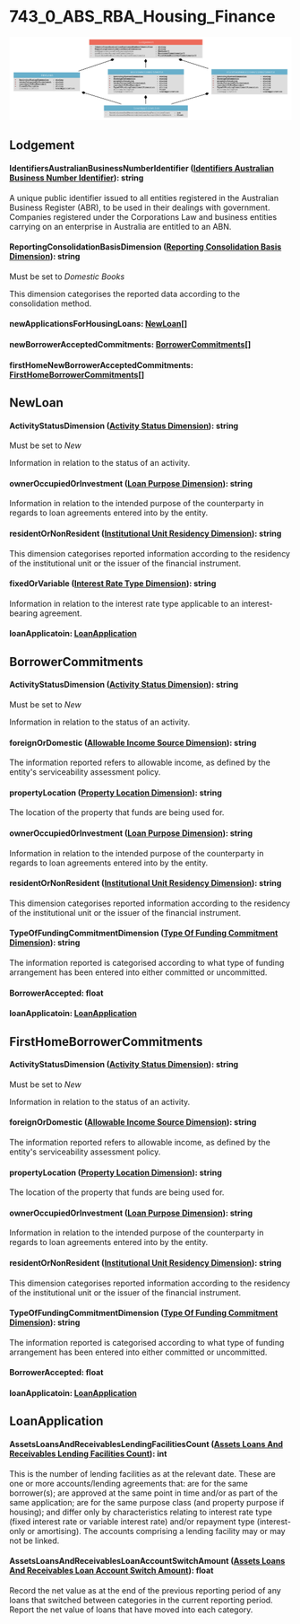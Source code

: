 # 743_0_ABS_RBA_Housing_Finance

![generated model image](743_0_ABS_RBA_Housing_Finance.svg)

## Lodgement

#### IdentifiersAustralianBusinessNumberIdentifier ([Identifiers Australian Business Number Identifier](http://api.gov.au/definitions/definition/trc/de26)): string

A unique public identifier issued to all entities registered in the Australian Business Register (ABR), to be used in their dealings with government. Companies registered under the Corporations Law and business entities carrying on an enterprise in Australia are entitled to an ABN.



#### ReportingConsolidationBasisDimension ([Reporting Consolidation Basis Dimension](http://financialstatistics.pivotlab.io/define/dm916)): string

Must be set to *Domestic Books*

This dimension categorises the reported data according to the consolidation method.



#### newApplicationsForHousingLoans: [NewLoan](#newapplicationsforhousingloans)[]

#### newBorrowerAcceptedCommitments: [BorrowerCommitments](#newborroweracceptedcommitments)[]

#### firstHomeNewBorrowerAcceptedCommitments: [FirstHomeBorrowerCommitments](#firsthomenewborroweracceptedcommitments)[]


## NewLoan

#### ActivityStatusDimension ([Activity Status Dimension](http://financialstatistics.pivotlab.io/define/dm888)): string

Must be set to *New*

Information in relation to the status of an activity.



#### ownerOccupiedOrInvestment ([Loan Purpose Dimension](http://financialstatistics.pivotlab.io/define/dm347)): string

Information in relation to the intended purpose of the counterparty in regards to loan agreements entered into by the entity.



#### residentOrNonResident ([Institutional Unit Residency Dimension](http://financialstatistics.pivotlab.io/define/dm905)): string

This dimension categorises reported information according to the residency of the institutional unit or the issuer of the financial instrument.



#### fixedOrVariable ([Interest Rate Type Dimension](http://financialstatistics.pivotlab.io/define/dm365)): string

Information in relation to the interest rate type applicable to an interest-bearing agreement.



#### loanApplicatoin: [LoanApplication](#loanapplicatoin)


## BorrowerCommitments

#### ActivityStatusDimension ([Activity Status Dimension](http://financialstatistics.pivotlab.io/define/dm888)): string

Must be set to *New*

Information in relation to the status of an activity.



#### foreignOrDomestic ([Allowable Income Source Dimension](http://financialstatistics.pivotlab.io/define/dm936)): string

The information reported refers to allowable income, as defined by the entity's serviceability assessment policy.



#### propertyLocation ([Property Location Dimension](http://financialstatistics.pivotlab.io/define/dm909)): string

The location of the property that funds are being used for.



#### ownerOccupiedOrInvestment ([Loan Purpose Dimension](http://financialstatistics.pivotlab.io/define/dm347)): string

Information in relation to the intended purpose of the counterparty in regards to loan agreements entered into by the entity.



#### residentOrNonResident ([Institutional Unit Residency Dimension](http://financialstatistics.pivotlab.io/define/dm905)): string

This dimension categorises reported information according to the residency of the institutional unit or the issuer of the financial instrument.



#### TypeOfFundingCommitmentDimension ([Type Of Funding Commitment Dimension](http://financialstatistics.pivotlab.io/define/dm751)): string

The information reported is categorised according to what type of funding arrangement has been entered into either committed or uncommitted.



#### BorrowerAccepted: float

#### loanApplicatoin: [LoanApplication](#loanapplicatoin)


## FirstHomeBorrowerCommitments

#### ActivityStatusDimension ([Activity Status Dimension](http://financialstatistics.pivotlab.io/define/dm888)): string

Must be set to *New*

Information in relation to the status of an activity.



#### foreignOrDomestic ([Allowable Income Source Dimension](http://financialstatistics.pivotlab.io/define/dm936)): string

The information reported refers to allowable income, as defined by the entity's serviceability assessment policy.



#### propertyLocation ([Property Location Dimension](http://financialstatistics.pivotlab.io/define/dm909)): string

The location of the property that funds are being used for.



#### ownerOccupiedOrInvestment ([Loan Purpose Dimension](http://financialstatistics.pivotlab.io/define/dm347)): string

Information in relation to the intended purpose of the counterparty in regards to loan agreements entered into by the entity.



#### residentOrNonResident ([Institutional Unit Residency Dimension](http://financialstatistics.pivotlab.io/define/dm905)): string

This dimension categorises reported information according to the residency of the institutional unit or the issuer of the financial instrument.



#### TypeOfFundingCommitmentDimension ([Type Of Funding Commitment Dimension](http://financialstatistics.pivotlab.io/define/dm751)): string

The information reported is categorised according to what type of funding arrangement has been entered into either committed or uncommitted.



#### BorrowerAccepted: float

#### loanApplicatoin: [LoanApplication](#loanapplicatoin)


## LoanApplication

#### AssetsLoansAndReceivablesLendingFacilitiesCount ([Assets Loans And Receivables Lending Facilities Count](http://financialstatistics.pivotlab.io/define/de15085)): int

This is the number of lending facilities as at the relevant date. These are one or more accounts/lending agreements that: are for the same borrower(s); are approved at the same point in time and/or as part of the same application; are for the same purpose class (and property purpose if housing); and differ only by characteristics relating to interest rate type (fixed interest rate or variable interest rate) and/or repayment type (interest-only or amortising). The accounts comprising a lending facility may or may not be linked.



#### AssetsLoansAndReceivablesLoanAccountSwitchAmount ([Assets Loans And Receivables Loan Account Switch Amount](http://financialstatistics.pivotlab.io/define/de15097)): float

Record the net value as at the end of the previous reporting period of any loans that switched between categories in the current reporting period. 
Report the net value of loans that have moved into each category.





